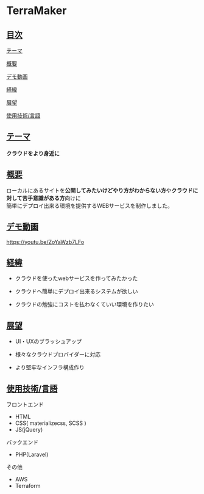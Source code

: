 # TerraMaker

## <a href="#index">目次</a>
[テーマ](#thema)

[概要](#overview)

[デモ動画](#demoMovie)

[経緯](#background)

[展望](#outlook)

[使用技術/言語](#used)

<a id="thema"></a>
## <a href="#thema">テーマ</a>
#### クラウドをより身近に


<a id="overview"></a>
## <a href="#overview">概要</a>
ローカルにあるサイトを**公開してみたいけどやり方がわからない方**や**クラウドに対して苦手意識がある方**向けに<br>簡単にデプロイ出来る環境を提供するWEBサービスを制作しました。


<a id="demo"></a>
## <a href="#">デモ動画</a>
https://youtu.be/ZoYaWzb7LFo


<a id="background"></a>
## <a href="#background">経緯</a>
- クラウドを使ったwebサービスを作ってみたかった

- クラウドへ簡単にデプロイ出来るシステムが欲しい

- クラウドの勉強にコストを払わなくていい環境を作りたい


<a id="outlook"></a>
## <a href="#outlook">展望</a>
- UI・UXのブラッシュアップ

- 様々なクラウドプロバイダーに対応

- より堅牢なインフラ構成作り


<a id="used"></a>
## <a href="#used">使用技術/言語</a>
フロントエンド
- HTML
- CSS( materializecss, SCSS )
- JS(jQuery)

バックエンド
- PHP(Laravel)

その他
- AWS
- Terraform
